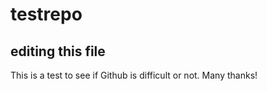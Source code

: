 # testrepo

## editing this file

This is a test to see if Github is difficult or not. Many thanks!
